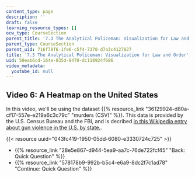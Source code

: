 ```yaml
---
content_type: page
description: ''
draft: false
learning_resource_types: []
ocw_type: CourseSection
parent_title: '7.3 The Analytical Policeman: Visualization for Law and Order'
parent_type: CourseSection
parent_uid: 716f78f6-1fe6-c5f4-7370-d7a3c4127827
title: '7.3 The Analytical Policeman: Visualization for Law and Order'
uid: 50eab6cd-164e-035d-9470-dc118924f686
video_metadata:
  youtube_id: null
---
```

## Video 6: A Heatmap on the United States

In this video, we'll be using the dataset {{% resource_link "36129924-d80a-cf17-557e-e219a6c3c79c" "murders (CSV)" %}}. This data is provided by the U.S. Census Bureau and the FBI, and is decribed [in this Wikipedia entry about gun violence in the U.S. by state.](http://en.wikipedia.org/wiki/Gun_violence_in_the_United_States_by_state). 

{{< resource uuid="043fc419-1950-05dd-6080-e3330724c725" >}}

- {{% resource_link "28e5e867-d944-5ea9-aa7c-76de722fcf45" "Back: Quick Question" %}}
- {{% resource_link "578178b9-992b-b5c4-e6a9-8dc2f7c1ad78" "Continue: Quick Question" %}}